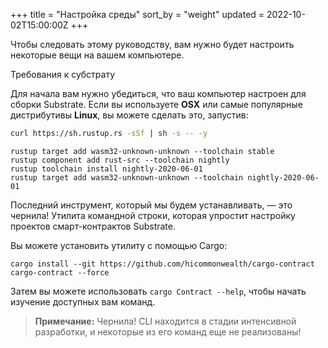 +++
title = "Настройка среды"
sort_by = "weight"
updated = 2022-10-02T15:00:00Z
+++

Чтобы следовать этому руководству, вам нужно будет настроить некоторые вещи на вашем компьютере.

Требования к субстрату

Для начала вам нужно убедиться, что ваш компьютер настроен для сборки Substrate. Если вы используете **OSX** или самые популярные дистрибутивы **Linux**, вы можете сделать это, запустив:

```bash
curl https://sh.rustup.rs -sSf | sh -s -- -y
```

```
rustup target add wasm32-unknown-unknown --toolchain stable
rustup component add rust-src --toolchain nightly
rustup toolchain install nightly-2020-06-01
rustup target add wasm32-unknown-unknown --toolchain nightly-2020-06-01
```

Последний инструмент, который мы будем устанавливать, — это чернила! Утилита командной строки, которая упростит настройку проектов смарт-контрактов Substrate.

Вы можете установить утилиту с помощью Cargo:

```
cargo install --git https://github.com/hicommonwealth/cargo-contract cargo-contract --force
```

Затем вы можете использовать `cargo Contract --help`, чтобы начать изучение доступных вам команд.

>**Примечание:** Чернила! CLI находится в стадии интенсивной разработки, и некоторые из его команд еще не реализованы!
